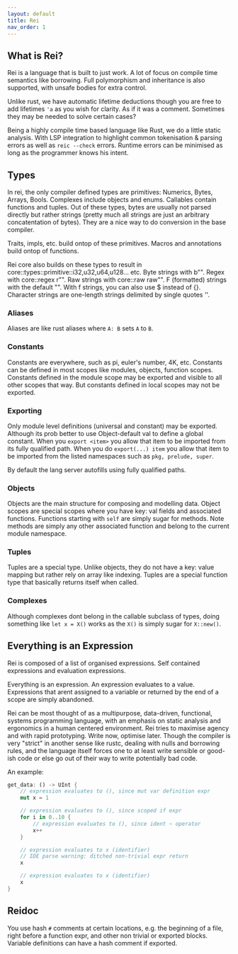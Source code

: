 ```yaml
---
layout: default
title: Rei
nav_order: 1
---
```


## What is Rei?

Rei is a language that is built to just work. A lot of focus on compile time semantics like borrowing. Full polymorphism and inheritance is also supported, with unsafe bodies for extra control.

Unlike rust, we have automatic lifetime deductions though you are free to add lifetimes `'a` as you wish for clarity. As if it was a comment. Sometimes they may be needed to solve certain cases?

Being a highly compile time based language like Rust, we do a little static analysis. With LSP integration to highlight common tokenisation & parsing errors as well as `reic --check` errors. Runtime errors can be minimised as long as the programmer knows his intent.

## Types

In rei, the only compiler defined types are primitives: Numerics, Bytes, Arrays, Bools. Complexes include objects and enums. Callables contain functions and tuples. Out of these types, bytes are usually not parsed directly but rather strings (pretty much all strings are just an arbitrary concatentation of bytes). They are a nice way to do conversion in the base compiler.

Traits, impls, etc. build ontop of these primitives. Macros and annotations build ontop of functions.

Rei core also builds on these types to result in core::types::primitive::i32,u32,u64,u128... etc. Byte strings with b"". Regex with core::regex r"". Raw strings with core::raw raw"". F (formatted) strings with the default "". With f strings, you can also use $ instead of {}. Character strings are one-length strings delimited by single quotes ''.

### Aliases

Aliases are like rust aliases where `A: B` sets `A` to `B`.

### Constants

Constants are everywhere, such as pi, euler's number, 4K, etc. Constants can be defined in most scopes like modules, objects, function scopes. Constants defined in the module scope may be exported and visible to all other scopes that way. But constants defined in local scopes may not be exported.

### Exporting

Only module level definitions (universal and constant) may be exported. Although its prob better to use Object-default val to define a global constant. When you `export <item>` you allow that item to be imported from its fully qualified path. When you do `export(...) item` you allow that item to be imported from the listed namespaces such as `pkg, prelude, super`.

By default the lang server autofills using fully qualified paths.

### Objects

Objects are the main structure for composing and modelling data. Object scopes are special scopes where you have key: val fields and associated functions. Functions starting with `self` are simply sugar for methods. Note methods are simply any other associated function and belong to the current module namespace.

### Tuples

Tuples are a special type. Unlike objects, they do not have a key: value mapping but rather rely on array like indexing. Tuples are a special function type that basically returns itself when called.

### Complexes

Although complexes dont belong in the callable subclass of types, doing something like `let x = X()` works as the `X()` is simply sugar for `X::new()`.

## Everything is an Expression

Rei is composed of a list of organised expressions. Self contained expressions and evaluation expressions.

Everything is an expression. An expression evaluates to a value. Expressions that arent assigned to a variable or returned by the end of a scope are simply abandoned.

Rei can be most thought of as a multipurpose, data-driven, functional, systems programming language, with an emphasis on static analysis and ergonomics in a human centered environment. Rei tries to maximise agency and with rapid prototyping. Write now, optimise later. Though the compiler is very "strict" in another sense like rustc, dealing with nulls and borrowing rules, and the language itself forces one to at least write sensible or good-ish code or else go out of their way to write potentially bad code.

An example:

```rust
get_data: () -> UInt {
    // expression evaluates to (), since mut var definition expr
    mut x = 1

    // expression evaluates to (), since scoped if expr
    for i in 0..10 {
        // expression evaluates to (), since ident ~ operator
        x++
    }

    // expression evaluates to x (identifier)
    // IDE parse warning: ditched non-trivial expr return
    x

    // expression evaluates to x (identifier)
    x
}
```

## Reidoc

You use hash `#` comments at certain locations, e.g. the beginning of a file, right before a function expr, and other non trivial or exported blocks. Variable definitions can have a hash comment if exported.
